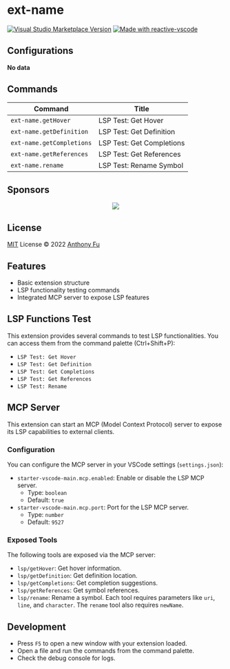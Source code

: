 # ext-name

<a href="https://marketplace.visualstudio.com/items?itemName=antfu.ext-name" target="__blank"><img src="https://img.shields.io/visual-studio-marketplace/v/antfu.ext-name.svg?color=eee&amp;label=VS%20Code%20Marketplace&logo=visual-studio-code" alt="Visual Studio Marketplace Version" /></a>
<a href="https://kermanx.github.io/reactive-vscode/" target="__blank"><img src="https://img.shields.io/badge/made_with-reactive--vscode-%23007ACC?style=flat&labelColor=%23229863"  alt="Made with reactive-vscode" /></a>

## Configurations

<!-- configs -->

**No data**

<!-- configs -->

## Commands

<!-- commands -->

| Command                   | Title                     |
| ------------------------- | ------------------------- |
| `ext-name.getHover`       | LSP Test: Get Hover       |
| `ext-name.getDefinition`  | LSP Test: Get Definition  |
| `ext-name.getCompletions` | LSP Test: Get Completions |
| `ext-name.getReferences`  | LSP Test: Get References  |
| `ext-name.rename`         | LSP Test: Rename Symbol   |

<!-- commands -->

## Sponsors

<p align="center">
  <a href="https://cdn.jsdelivr.net/gh/antfu/static/sponsors.svg">
    <img src='https://cdn.jsdelivr.net/gh/antfu/static/sponsors.png'/>
  </a>
</p>

## License

[MIT](./LICENSE.md) License © 2022 [Anthony Fu](https://github.com/antfu)

## Features

- Basic extension structure
- LSP functionality testing commands
- Integrated MCP server to expose LSP features

## LSP Functions Test

This extension provides several commands to test LSP functionalities. You can access them from the command palette (Ctrl+Shift+P):

- `LSP Test: Get Hover`
- `LSP Test: Get Definition`
- `LSP Test: Get Completions`
- `LSP Test: Get References`
- `LSP Test: Rename`

## MCP Server

This extension can start an MCP (Model Context Protocol) server to expose its LSP capabilities to external clients.

### Configuration

You can configure the MCP server in your VSCode settings (`settings.json`):

- `starter-vscode-main.mcp.enabled`: Enable or disable the LSP MCP server.
  - Type: `boolean`
  - Default: `true`
- `starter-vscode-main.mcp.port`: Port for the LSP MCP server.
  - Type: `number`
  - Default: `9527`

### Exposed Tools

The following tools are exposed via the MCP server:

- `lsp/getHover`: Get hover information.
- `lsp/getDefinition`: Get definition location.
- `lsp/getCompletions`: Get completion suggestions.
- `lsp/getReferences`: Get symbol references.
- `lsp/rename`: Rename a symbol.
Each tool requires parameters like `uri`, `line`, and `character`. The `rename` tool also requires `newName`.

## Development

- Press `F5` to open a new window with your extension loaded.
- Open a file and run the commands from the command palette.
- Check the debug console for logs.
